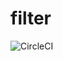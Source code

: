 # filter

![CircleCI](https://circleci.com/gh/FormulaPages/filter.svg?style=shield&circle-token=:circle-token)
